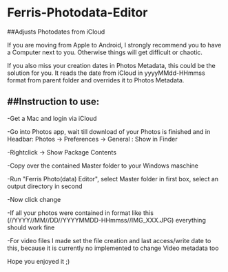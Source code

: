 # Ferris-Photodata-Editor
##Adjusts Photodates from iCloud

If you are moving from Apple to Android, I strongly recommend you to have a Computer next to you. Otherwise things will get difficult or chaotic.

If you also miss your creation dates in Photos Metadata, this could be the solution for you.
It reads the date from iCloud in yyyyMMdd-HHmmss format from parent folder and overrides it to Photos Metadata.

##Instruction to use:
-
-Get a Mac and login via iCloud

-Go into Photos app, wait till download of your Photos is finished and in Headbar: Photos -> Preferences -> General : Show in Finder

-Rightclick -> Show Package Contents

-Copy over the contained Master folder to your Windows maschine

-Run "Ferris Photo(data) Editor", select Master folder in first box, select an output directory in second

-Now click change

-If all your photos were contained in format like this (//YYYY//MM//DD//YYYYMMDD-HHmmss//IMG_XXX.JPG) everything should work fine

-For video files I made set the file creation and last access/write date to this, because it is currently no implemented to change Video metadata too


Hope you enjoyed it ;)
